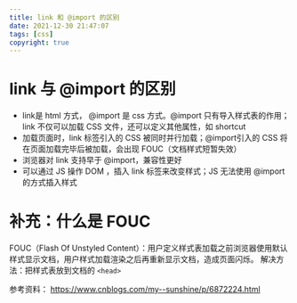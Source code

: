 ```yaml
---
title: link 和 @import 的区别
date: 2021-12-30 21:47:07
tags: [css]
copyright: true
---
```

# link 与 @import 的区别
- link是 html 方式， @import 是 css 方式。@import 只有导入样式表的作用；link 不仅可以加载 CSS 文件，还可以定义其他属性，如 shortcut
- 加载页面时，link 标签引入的 CSS 被同时并行加载；@import引入的 CSS 将在页面加载完毕后被加载，会出现 FOUC（文档样式短暂失效）
- 浏览器对 link 支持早于 @import，兼容性更好
- 可以通过 JS 操作 DOM ，插入 link 标签来改变样式；JS 无法使用 @import 的方式插入样式

# 补充：什么是 FOUC
FOUC（Flash Of Unstyled Content）：用户定义样式表加载之前浏览器使用默认样式显示文档，用户样式加载渲染之后再重新显示文档，造成页面闪烁。
解决方法：把样式表放到文档的 `<head>`

参考资料：
https://www.cnblogs.com/my--sunshine/p/6872224.html